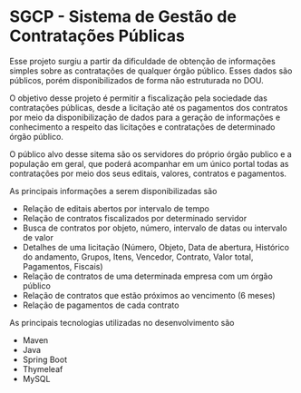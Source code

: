 # SGCP - Sistema de Gestão de Contratações Públicas

Esse projeto surgiu a partir da dificuldade de obtenção de informações simples sobre as contratações de qualquer órgão público. Esses dados são públicos, porém disponibilizados de forma não estruturada no DOU.

O objetivo desse projeto é permitir a fiscalização pela sociedade das contratações públicas, desde a licitação até os pagamentos dos contratos por meio da disponibilização de dados para a geração de informações e conhecimento a respeito das licitações e contratações de determinado órgão público.

O público alvo desse sitema são os servidores do próprio órgão publico e a população em geral, que poderá acompanhar em um único portal todas as contratações por meio dos seus editais, valores, contratos e pagamentos.

As principais informações a serem disponibilizadas são

* Relação de editais abertos por intervalo de tempo
* Relação de contratos fiscalizados por determinado servidor
* Busca de contratos por objeto, número, intervalo de datas ou intervalo de valor
* Detalhes de uma licitação (Número, Objeto, Data de abertura, Histórico do andamento, Grupos, Itens, Vencedor, Contrato, Valor total, Pagamentos, Fiscais)
* Relação de contratos de uma determinada empresa com um órgão público
* Relação de contratos que estão próximos ao vencimento (6 meses)
* Relação de pagamentos de cada contrato

As principais tecnologias utilizadas no desenvolvimento são

- Maven
- Java
- Spring Boot
- Thymeleaf
- MySQL

